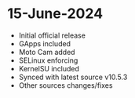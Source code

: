# 15-June-2024
- Initial official release
- GApps included
- Moto Cam added
- SELinux enforcing
- KernelSU included
- Synced with latest source v10.5.3
- Other sources changes/fixes
